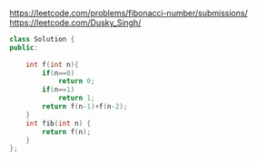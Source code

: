 https://leetcode.com/problems/fibonacci-number/submissions/  
https://leetcode.com/Dusky_Singh/

```C++
class Solution {
public:
    
    int f(int n){
        if(n==0)
            return 0;
        if(n==1)
            return 1;
        return f(n-1)+f(n-2);
    }
    int fib(int n) {
        return f(n);
    }
};
```
